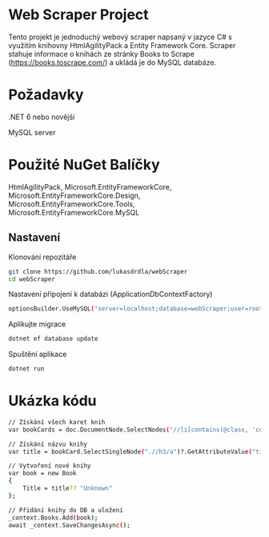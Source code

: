 
# Web Scraper Project

Tento projekt je jednoduchý webový scraper napsaný v jazyce C# s využitím knihovny HtmlAgilityPack a Entity Framework Core. Scraper stahuje informace o knihách ze stránky Books to Scrape (https://books.toscrape.com/) a ukládá je do MySQL databáze.


# Požadavky
.NET 6 nebo novější

MySQL server

# Použité NuGet Balíčky
HtmlAgilityPack, Microsoft.EntityFrameworkCore, Microsoft.EntityFrameworkCore.Design, Microsoft.EntityFrameworkCore.Tools, Microsoft.EntityFrameworkCore.MySQL

## Nastavení
Klonování repozitáře

```bash
git clone https://github.com/lukasdrdla/webScraper
cd webScraper
```

Nastavení připojení k databázi (ApplicationDbContextFactory)
```bash
optionsBuilder.UseMySQL("server=localhost;database=webScraper;user=root;password=<HESLO>;");
```

Aplikujte migrace
```bash
dotnet ef database update
```

Spuštění aplikace
```bash
dotnet run
```
# Ukázka kódu

```bash
// Získání všech karet knih
var bookCards = doc.DocumentNode.SelectNodes("//li[contains(@class, 'col-xs-6')]");
```
```bash
// Získání názvu knihy
var title = bookCard.SelectSingleNode(".//h3/a")?.GetAttributeValue("title", string.Empty);
```

```bash
// Vytvoření nové knihy
var book = new Book
{
    Title = title?? "Unknown"
};
```

```bash
// Přidání knihy do DB a uložení
_context.Books.Add(book);
await _context.SaveChangesAsync();
```
